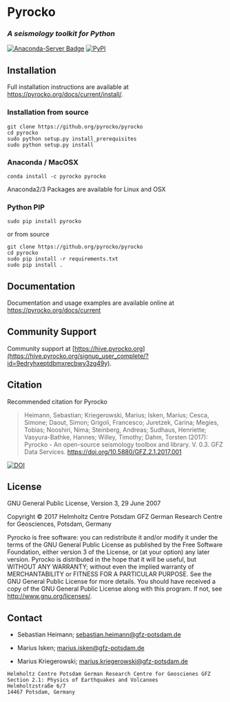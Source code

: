 # Pyrocko
### _A seismology toolkit for Python_
[![Anaconda-Server Badge](https://anaconda.org/pyrocko/pyrocko/badges/installer/conda.svg)](https://conda.anaconda.org/pyrocko) [![PyPI](https://img.shields.io/pypi/v/pyrocko.svg)](https://pypi.python.org/pypi/pyrocko/)

## Installation

Full installation instructions are available at 
https://pyrocko.org/docs/current/install/.

### Installation from source

```
git clone https://github.org/pyrocko/pyrocko
cd pyrocko
sudo python setup.py install_prerequisites
sudo python setup.py install
```

### Anaconda / MacOSX

```
conda install -c pyrocko pyrocko
```
Anaconda2/3 Packages are available for Linux and OSX

### Python PIP

```
sudo pip install pyrocko
```

or from source

```
git clone https://github.org/pyrocko/pyrocko
cd pyrocko
sudo pip install -r requirements.txt
sudo pip install .
```


## Documentation

Documentation and usage examples are available online at https://pyrocko.org/docs/current

## Community Support

Community support at [https://hive.pyrocko.org](https://hive.pyrocko.org/signup_user_complete/?id=9edryhxeptdbmxrecbwy3zg49y).

## Citation
Recommended citation for Pyrocko

> Heimann, Sebastian; Kriegerowski, Marius; Isken, Marius; Cesca, Simone; Daout, Simon; Grigoli, Francesco; Juretzek, Carina; Megies, Tobias; Nooshiri, Nima; Steinberg, Andreas; Sudhaus, Henriette; Vasyura-Bathke, Hannes; Willey, Timothy; Dahm, Torsten (2017): Pyrocko - An open-source seismology toolbox and library. V. 0.3. GFZ Data Services. https://doi.org/10.5880/GFZ.2.1.2017.001

[![DOI](https://img.shields.io/badge/DOI-10.5880%2FGFZ.2.1.2017.001-blue.svg)](https://doi.org/10.5880/GFZ.2.1.2017.001)

## License 
GNU General Public License, Version 3, 29 June 2007

Copyright © 2017 Helmholtz Centre Potsdam GFZ German Research Centre for Geosciences, Potsdam, Germany

Pyrocko is free software: you can redistribute it and/or modify it under the terms of the GNU General Public License as published by the Free Software Foundation, either version 3 of the License, or (at your option) any later version.
Pyrocko is distributed in the hope that it will be useful, but WITHOUT ANY WARRANTY; without even the implied warranty of MERCHANTABILITY or FITNESS FOR A PARTICULAR PURPOSE.  See the GNU General Public License for more details.
You should have received a copy of the GNU General Public License along with this program. If not, see <http://www.gnu.org/licenses/>.

## Contact
* Sebastian Heimann; 
  sebastian.heimann@gfz-potsdam.de

* Marius Isken; 
  marius.isken@gfz-potsdam.de

* Marius Kriegerowski; 
  marius.kriegerowski@gfz-potsdam.de

```
Helmholtz Centre Potsdam German Research Centre for Geoscienes GFZ
Section 2.1: Physics of Earthquakes and Volcanoes
Helmholtzstraße 6/7
14467 Potsdam, Germany
```
